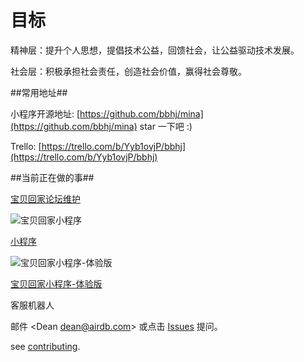 目标
===========

精神层：提升个人思想，提倡技术公益，回馈社会，让公益驱动技术发展。

社会层：积极承担社会责任，创造社会价值，赢得社会尊敬。


##常用地址##

小程序开源地址: [https://github.com/bbhj/mina](https://github.com/bbhj/mina)  star 一下吧 :)

Trello: [https://trello.com/b/Yyb1ovjP/bbhj](https://trello.com/b/Yyb1ovjP/bbhj)

##当前正在做的事##

[宝贝回家论坛维护](https://bbs.baobeihuijia.com)

![宝贝回家小程序](/images/mina/8.jpg)

[小程序](/images/mina/8.jpg)

![宝贝回家小程序-体验版](/images/mina/trial.jpg)

[宝贝回家小程序-体验版](/images/mina/trial.jpg)

客服机器人



邮件 &lt;Dean dean@airdb.com&gt;  或点击 [Issues](https://github.com/bbhj/intro/issues) 提问。

see [contributing](03_how_to_github_pull_request.md).
